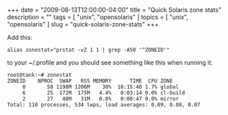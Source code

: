 +++
date        = "2009-08-13T12:00:00-04:00"
title       = "Quick Solaris zone stats"
description = ""
tags        = [ "unix", "opensolaris" ]
topics      = [ "unix", "opensolaris" ]
slug        = "quick-solaris-zone-stats"
+++

Add this:

`alias zonestat="prstat -vZ 1 1 | grep -A50 '^ZONEID'"`

to your ~/.profile and you should see something like this when running it:

```console
root@tank:~# zonestat
ZONEID    NPROC  SWAP   RSS MEMORY      TIME  CPU ZONE
     0       58 1198M 1206M    30%  16:15:40 1.7% global
     6       25  172M  175M   4.4%   0:03:14 0.0% cl-build
     2       27   48M   31M   0.8%   0:00:47 0.0% mirror
Total: 110 processes, 534 lwps, load averages: 0.09, 0.08, 0.07
```
